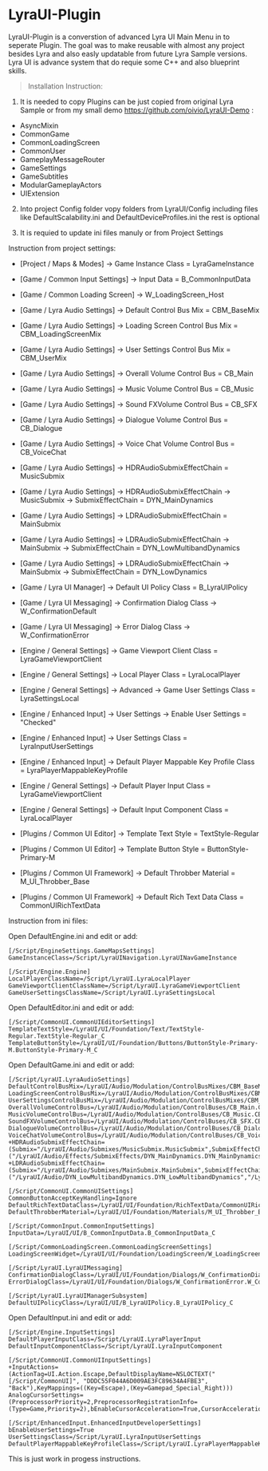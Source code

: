 # LyraUI-Plugin

LyraUI-Plugin is a converstion of advanced Lyra UI Main Menu in to seperate Plugin. 
The goal was to make reusable with almost any project besides Lyra and also easly updatable from future Lyra Sample versions.
Lyra UI is advance system that do requie some C++ and also blueprint skills.  


> Installation Instruction:

1. It is needed to copy Plugins can be just copied from original Lyra Sample or from my small demo https://github.com/oivio/LyraUI-Demo :
- AsyncMixin
- CommonGame
- CommonLoadingScreen
- CommonUser
- GameplayMessageRouter
- GameSettings
- GameSubtitles
- ModularGameplayActors
- UIExtension

2. Into project Config folder vopy folders from LyraUI/Config including files like DefaultScalability.ini and DefaultDeviceProfiles.ini the rest is optional 

3. It is requied to update ini files manuly or from Project Settings

Instruction from project settings:

  - [Project / Maps & Modes] -> Game Instance Class = LyraGameInstance
  
  - [Game / Common Input Settings] -> Input Data = B_CommonInputData
  - [Game / Common Loading Screen] -> W_LoadingScreen_Host
  
  - [Game / Lyra Audio Settings] -> Default Control Bus Mix = CBM_BaseMix
  - [Game / Lyra Audio Settings] -> Loading Screen Control Bus Mix = CBM_LoadingScreenMix
  - [Game / Lyra Audio Settings] -> User Settings Control Bus Mix = CBM_UserMix
  - [Game / Lyra Audio Settings] -> Overall Volume Control Bus = CB_Main
  - [Game / Lyra Audio Settings] -> Music Volume Control Bus = CB_Music
  - [Game / Lyra Audio Settings] -> Sound FXVolume Control Bus = CB_SFX
  - [Game / Lyra Audio Settings] -> Dialogue Volume Control Bus = CB_Dialogue
  - [Game / Lyra Audio Settings] -> Voice Chat Volume Control Bus = CB_VoiceChat
  - [Game / Lyra Audio Settings] -> HDRAudioSubmixEffectChain = MusicSubmix
  - [Game / Lyra Audio Settings] -> HDRAudioSubmixEffectChain -> MusicSubmix -> SubmixEffectChain = DYN_MainDynamics
  - [Game / Lyra Audio Settings] -> LDRAudioSubmixEffectChain = MainSubmix
  - [Game / Lyra Audio Settings] -> LDRAudioSubmixEffectChain -> MainSubmix -> SubmixEffectChain = DYN_LowMultibandDynamics
  - [Game / Lyra Audio Settings] -> LDRAudioSubmixEffectChain -> MainSubmix -> SubmixEffectChain = DYN_LowDynamics
  
  - [Game / Lyra UI Manager] -> Default UI Policy Class = B_LyraUIPolicy
  
  - [Game / Lyra UI Messaging] -> Confirmation Dialog Class -> W_ConfirmationDefault
  - [Game / Lyra UI Messaging] -> Error Dialog Class -> W_ConfirmationError
  
  - [Engine / General Settings] -> Game Viewport Client Class = LyraGameViewportClient
  - [Engine / General Settings] -> Local Player Class = LyraLocalPlayer
  - [Engine / General Settings] -> Advanced -> Game User Settings Class = LyraSettingsLocal
  
  - [Engine / Enhanced Input] -> User Settings -> Enable User Settings = "Checked"
  - [Engine / Enhanced Input] -> User Settings Class = LyraInputUserSettings
  - [Engine / Enhanced Input] -> Default Player Mappable Key Profile Class = LyraPlayerMappableKeyProfile
  
  - [Engine / General Settings] -> Default Player Input Class = LyraGameViewportClient
  - [Engine / General Settings] -> Default Input Component Class = LyraLocalPlayer
  
  - [Plugins / Common UI Editor] -> Template Text Style = TextStyle-Regular
  - [Plugins / Common UI Editor] -> Template Button Style = ButtonStyle-Primary-M
  
  - [Plugins / Common UI Framework] -> Default Throbber Material = M_UI_Throbber_Base
  - [Plugins / Common UI Framework] -> Default Rich Text Data Class = CommonUIRichTextData
 
Instruction from ini files:

Open DefaultEngine.ini and edit or add:
```
[/Script/EngineSettings.GameMapsSettings]
GameInstanceClass=/Script/LyraUINavigation.LyraUINavGameInstance

[/Script/Engine.Engine]
LocalPlayerClassName=/Script/LyraUI.LyraLocalPlayer
GameViewportClientClassName=/Script/LyraUI.LyraGameViewportClient
GameUserSettingsClassName=/Script/LyraUI.LyraSettingsLocal
```	
	
Open DefaultEditor.ini and edit or add:
```	
[/Script/CommonUI.CommonUIEditorSettings]
TemplateTextStyle=/LyraUI/UI/Foundation/Text/TextStyle-Regular.TextStyle-Regular_C
TemplateButtonStyle=/LyraUI/UI/Foundation/Buttons/ButtonStyle-Primary-M.ButtonStyle-Primary-M_C
```

Open DefaultGame.ini and edit or add:
```	
[/Script/LyraUI.LyraAudioSettings]
DefaultControlBusMix=/LyraUI/Audio/Modulation/ControlBusMixes/CBM_BaseMix.CBM_BaseMix
LoadingScreenControlBusMix=/LyraUI/Audio/Modulation/ControlBusMixes/CBM_LoadingScreenMix.CBM_LoadingScreenMix
UserSettingsControlBusMix=/LyraUI/Audio/Modulation/ControlBusMixes/CBM_UserMix.CBM_UserMix
OverallVolumeControlBus=/LyraUI/Audio/Modulation/ControlBuses/CB_Main.CB_Main
MusicVolumeControlBus=/LyraUI/Audio/Modulation/ControlBuses/CB_Music.CB_Music
SoundFXVolumeControlBus=/LyraUI/Audio/Modulation/ControlBuses/CB_SFX.CB_SFX
DialogueVolumeControlBus=/LyraUI/Audio/Modulation/ControlBuses/CB_Dialogue.CB_Dialogue
VoiceChatVolumeControlBus=/LyraUI/Audio/Modulation/ControlBuses/CB_VoiceChat.CB_VoiceChat
+HDRAudioSubmixEffectChain=(Submix="/LyraUI/Audio/Submixes/MusicSubmix.MusicSubmix",SubmixEffectChain=("/LyraUI/Audio/Effects/SubmixEffects/DYN_MainDynamics.DYN_MainDynamics"))
+LDRAudioSubmixEffectChain=(Submix="/LyraUI/Audio/Submixes/MainSubmix.MainSubmix",SubmixEffectChain=("/LyraUI/Audio/DYN_LowMultibandDynamics.DYN_LowMultibandDynamics","/LyraUI/Audio/Effects/SubmixEffects/DYN_LowDynamics.DYN_LowDynamics"))

[/Script/CommonUI.CommonUISettings]
CommonButtonAcceptKeyHandling=Ignore
DefaultRichTextDataClass=/LyraUI/UI/Foundation/RichTextData/CommonUIRichTextData.CommonUIRichTextData_C
DefaultThrobberMaterial=/LyraUI/UI/Foundation/Materials/M_UI_Throbber_Base.M_UI_Throbber_Base

[/Script/CommonInput.CommonInputSettings]
InputData=/LyraUI/UI/B_CommonInputData.B_CommonInputData_C

[/Script/CommonLoadingScreen.CommonLoadingScreenSettings]
LoadingScreenWidget=/LyraUI/UI/Foundation/LoadingScreen/W_LoadingScreen_Host.W_LoadingScreen_Host_C

[/Script/LyraUI.LyraUIMessaging]
ConfirmationDialogClass=/LyraUI/UI/Foundation/Dialogs/W_ConfirmationDialog.W_ConfirmationDialog_C
ErrorDialogClass=/LyraUI/UI/Foundation/Dialogs/W_ConfirmationError.W_ConfirmationError_C

[/Script/LyraUI.LyraUIManagerSubsystem]
DefaultUIPolicyClass=/LyraUI/UI/B_LyraUIPolicy.B_LyraUIPolicy_C
```

Open DefaultInput.ini and edit or add:
```	
[/Script/Engine.InputSettings]
DefaultPlayerInputClass=/Script/LyraUI.LyraPlayerInput
DefaultInputComponentClass=/Script/LyraUI.LyraInputComponent

[/Script/CommonUI.CommonUIInputSettings]
+InputActions=(ActionTag=UI.Action.Escape,DefaultDisplayName=NSLOCTEXT("[/Script/CommonUI]", "DDDC55F044A6D009AE3FC89634A4FBE3", "Back"),KeyMappings=((Key=Escape),(Key=Gamepad_Special_Right)))
AnalogCursorSettings=(PreprocessorPriority=2,PreprocessorRegistrationInfo=(Type=Game,Priority=2),bEnableCursorAcceleration=True,CursorAcceleration=1500.000000,CursorMaxSpeed=2200.000000,CursorDeadZone=0.250000,HoverSlowdownFactor=0.400000,ScrollDeadZone=0.200000,ScrollUpdatePeriod=0.100000,ScrollMultiplier=2.500000)

[/Script/EnhancedInput.EnhancedInputDeveloperSettings]
bEnableUserSettings=True
UserSettingsClass=/Script/LyraUI.LyraInputUserSettings
DefaultPlayerMappableKeyProfileClass=/Script/LyraUI.LyraPlayerMappableKeyProfile
```

This is just work in progess instructions.
